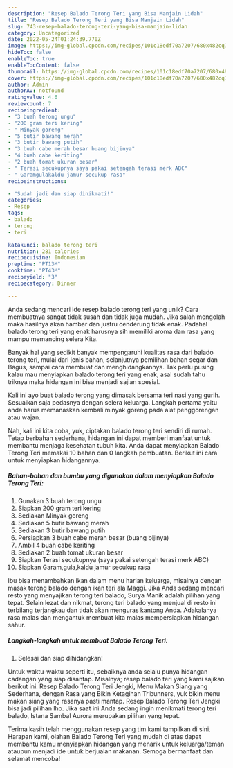```yaml
---
description: "Resep Balado Terong Teri yang Bisa Manjain Lidah"
title: "Resep Balado Terong Teri yang Bisa Manjain Lidah"
slug: 743-resep-balado-terong-teri-yang-bisa-manjain-lidah
category: Uncategorized
date: 2022-05-24T01:24:39.770Z
image: https://img-global.cpcdn.com/recipes/101c18edf70a7207/680x482cq70/balado-terong-teri-foto-resep-utama.jpg
hideToc: false
enableToc: true
enableTocContent: false
thumbnail: https://img-global.cpcdn.com/recipes/101c18edf70a7207/680x482cq70/balado-terong-teri-foto-resep-utama.jpg
cover: https://img-global.cpcdn.com/recipes/101c18edf70a7207/680x482cq70/balado-terong-teri-foto-resep-utama.jpg
author: Admin
authorAv: notfound
ratingvalue: 4.6
reviewcount: 7
recipeingredient:
- "3 buah terong ungu"
- "200 gram teri kering"
- " Minyak goreng"
- "5 butir bawang merah"
- "3 butir bawang putih"
- "3 buah cabe merah besar buang bijinya"
- "4 buah cabe keriting"
- "2 buah tomat ukuran besar"
- " Terasi secukupnya saya pakai setengah terasi merk ABC"
- " Garamgulakaldu jamur secukup rasa"
recipeinstructions:

- "Sudah jadi dan siap dinikmati!"
categories:
- Resep
tags:
- balado
- terong
- teri

katakunci: balado terong teri 
nutrition: 281 calories
recipecuisine: Indonesian
preptime: "PT13M"
cooktime: "PT43M"
recipeyield: "3"
recipecategory: Dinner

---
```





Anda sedang mencari ide resep balado terong teri yang unik? Cara membuatnya sangat tidak susah dan tidak juga mudah. Jika salah mengolah maka hasilnya akan hambar dan justru cenderung tidak enak. Padahal balado terong teri yang enak harusnya sih memiliki aroma dan rasa yang mampu memancing selera Kita.





Banyak hal yang sedikit banyak mempengaruhi kualitas rasa dari balado terong teri, mulai dari jenis bahan, selanjutnya pemilihan bahan segar dan Bagus, sampai cara membuat dan menghidangkannya. Tak perlu pusing kalau mau menyiapkan balado terong teri yang enak,      asal sudah tahu triknya maka hidangan ini bisa menjadi sajian spesial.














Kali ini ayo buat balado terong yang dimasak bersama teri nasi yang gurih. Sesuaikan saja pedasnya dengan selera keluarga. Langkah pertama yaitu anda harus memanaskan kembali minyak goreng pada alat penggorengan atau wajan.






Nah, kali ini kita coba, yuk, ciptakan balado terong teri sendiri di rumah. Tetap berbahan sederhana, hidangan ini dapat memberi manfaat untuk membantu menjaga kesehatan tubuh kita. Anda dapat menyiapkan Balado Terong Teri memakai 10 bahan dan 0 langkah pembuatan. Berikut ini cara untuk menyiapkan hidangannya.

<!--inarticleads1-->

##### Bahan-bahan dan bumbu yang digunakan dalam menyiapkan Balado Terong Teri:

1. Gunakan 3 buah terong ungu
1. Siapkan 200 gram teri kering
1. Sediakan  Minyak goreng
1. Sediakan 5 butir bawang merah
1. Sediakan 3 butir bawang putih
1. Persiapkan 3 buah cabe merah besar (buang bijinya)
1. Ambil 4 buah cabe keriting
1. Sediakan 2 buah tomat ukuran besar
1. Siapkan  Terasi secukupnya (saya pakai setengah terasi merk ABC)
1. Siapkan  Garam,gula,kaldu jamur secukup rasa


Ibu bisa menambahkan ikan dalam menu harian keluarga, misalnya dengan masak terong balado dengan ikan teri ala Maggi. Jika Anda sedang mencari resto yang menyajikan terong teri balado, Surya Manik adalah pilihan yang tepat. Selain lezat dan nikmat, terong teri balado yang menjual di resto ini terbilang terjangkau dan tidak akan menguras kantong Anda. Adakalanya rasa malas dan mengantuk membuat kita malas mempersiapkan hidangan sahur. 

<!--inarticleads2-->

##### Langkah-langkah untuk membuat Balado Terong Teri:


1. Selesai dan siap dihidangkan!

Untuk waktu-waktu seperti itu, sebaiknya anda selalu punya hidangan cadangan yang siap disantap. Misalnya; resep balado teri yang kami sajikan berikut ini. Resep Balado Terong Teri Jengki, Menu Makan Siang yang Sederhana, dengan Rasa yang Bikin Ketagihan Tribunners, yuk bikin menu makan siang yang rasanya pasti mantap. Resep Balado Terong Teri Jengki bisa jadi pilihan lho. Jika saat ini Anda sedang ingin menikmati terong teri balado, Istana Sambal Aurora merupakan pilihan yang tepat. 

Terima kasih telah menggunakan resep yang tim kami tampilkan di sini. Harapan kami, olahan Balado Terong Teri yang mudah di atas dapat membantu kamu menyiapkan hidangan yang menarik untuk keluarga/teman ataupun menjadi ide untuk berjualan makanan. Semoga bermanfaat dan selamat mencoba!
